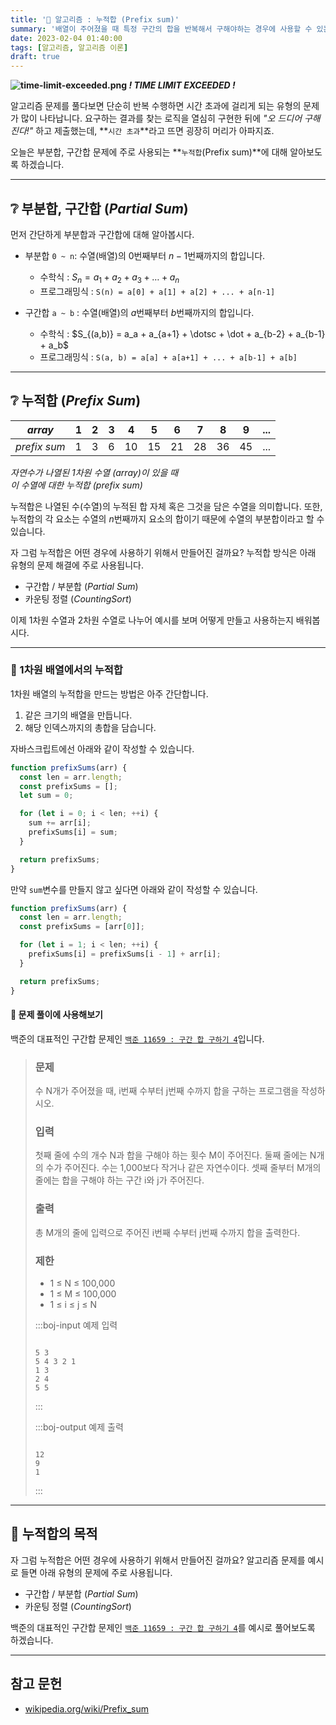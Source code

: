 ```yaml
---
title: '🧮 알고리즘 : 누적합 (Prefix sum)'
summary: '배열이 주어졌을 때 특정 구간의 합을 반복해서 구해야하는 경우에 사용할 수 있는 알고리즘'
date: 2023-02-04 01:40:00
tags: [알고리즘, 알고리즘 이론]
draft: true
---
```


**![time-limit-exceeded.png](/img/algorithm/time-limit-exceeded.png) _! TIME LIMIT EXCEEDED !_**

알고리즘 문제를 풀다보면 단순히 반복 수행하면 시간 초과에 걸리게 되는 유형의 문제가 많이 나타납니다.
요구하는 결과를 찾는 로직을 열심히 구현한 뒤에 _"오 드디어 구해진다!"_ 하고 제출했는데, **`시간 초과`**라고 뜨면 굉장히 머리가 아파지죠.

오늘은 부분합, 구간합 문제에 주로 사용되는 **`누적합`(Prefix sum)**에 대해 알아보도록 하겠습니다.

---

## ❔ 부분합, 구간합 ${(Partial\ Sum)}$

먼저 간단하게 부분합과 구간합에 대해 알아봅시다.

- 부분합 `0 ~ n`: 수열(배열)의 $0$번째부터 $n-1$번째까지의 합입니다.

  - 수학식 : $S_n = a_1 + a_2 + a_3 + \dotsc + a_n$
  - 프로그래밍식 : `S(n) = a[0] + a[1] + a[2] + ... + a[n-1]`

- 구간합 `a ~ b` : 수열(배열)의 $a$번째부터 $b$번째까지의 합입니다.
  - 수학식 : $S_{(a,b)} = a_a + a_{a+1} + \dotsc + \dot + a_{b-2} + a_{b-1} + a_b$
  - 프로그래밍식 : `S(a, b) = a[a] + a[a+1] + ... + a[b-1] + a[b]`

---

## ❔ 누적합 $(Prefix\ Sum)$

|    $array$    | $1$ | $2$ | $3$ | $4$  | $5$  | $6$  | $7$  | $8$  | $9$  | $...$ |
| :-----------: | :-: | :-: | :-: | :--: | :--: | :--: | :--: | :--: | :--: | :---: |
| $prefix\ sum$ | $1$ | $3$ | $6$ | $10$ | $15$ | $21$ | $28$ | $36$ | $45$ | $...$ |

_자연수가 나열된 1차원 수열 $(array)$이 있을 때  
이 수열에 대한 누적합 $(prefix\ sum)$_

누적합은 나열된 수(수열)의 누적된 합 자체 혹은 그것을 담은 수열을 의미합니다.
또한, 누적합의 각 요소는 수열의 $n$번째까지 요소의 합이기 때문에 수열의 부분합이라고 할 수 있습니다.

자 그럼 누적합은 어떤 경우에 사용하기 위해서 만들어진 걸까요?
누적합 방식은 아래 유형의 문제 해결에 주로 사용됩니다.

- 구간합 / 부분합 ${(Partial\ Sum)}$
- 카운팅 정렬 $(Counting Sort)$

이제 1차원 수열과 2차원 수열로 나누어 예시를 보며 어떻게 만들고 사용하는지 배워봅시다.

---

### 🧪 1차원 배열에서의 누적합

1차원 배열의 누적합을 만드는 방법은 아주 간단합니다.

1. 같은 크기의 배열을 만듭니다.
2. 해당 인덱스까지의 총합을 담습니다.

자바스크립트에선 아래와 같이 작성할 수 있습니다.

```javascript
function prefixSums(arr) {
  const len = arr.length;
  const prefixSums = [];
  let sum = 0;

  for (let i = 0; i < len; ++i) {
    sum += arr[i];
    prefixSums[i] = sum;
  }

  return prefixSums;
}
```

만약 `sum`변수를 만들지 않고 싶다면 아래와 같이 작성할 수 있습니다.

```javascript
function prefixSums(arr) {
  const len = arr.length;
  const prefixSums = [arr[0]];

  for (let i = 1; i < len; ++i) {
    prefixSums[i] = prefixSums[i - 1] + arr[i];
  }

  return prefixSums;
}
```

#### 🥇 문제 풀이에 사용해보기

백준의 대표적인 구간합 문제인 [`백준 11659 : 구간 합 구하기 4`](https://www.acmicpc.net/problem/11659)입니다.

> ### 문제
>
> 수 N개가 주어졌을 때, i번째 수부터 j번째 수까지 합을 구하는 프로그램을 작성하시오.
>
> ### 입력
>
> 첫째 줄에 수의 개수 N과 합을 구해야 하는 횟수 M이 주어진다.
> 둘째 줄에는 N개의 수가 주어진다.
> 수는 1,000보다 작거나 같은 자연수이다.
> 셋째 줄부터 M개의 줄에는 합을 구해야 하는 구간 i와 j가 주어진다.
>
> ### 출력
>
> 총 M개의 줄에 입력으로 주어진 i번째 수부터 j번째 수까지 합을 출력한다.
>
> ### 제한
>
> - 1 ≤ N ≤ 100,000
> - 1 ≤ M ≤ 100,000
> - 1 ≤ i ≤ j ≤ N
>
> :::boj-input 예제 입력
>
> ```text
>
> 5 3
> 5 4 3 2 1
> 1 3
> 2 4
> 5 5
> ```
>
> :::
>
> :::boj-output 예제 출력
>
> ```text
>
> 12
> 9
> 1
> ```
>
> :::

---

## 🚀 누적합의 목적

자 그럼 누적합은 어떤 경우에 사용하기 위해서 만들어진 걸까요?
알고리즘 문제를 예시로 들면 아래 유형의 문제에 주로 사용됩니다.

- 구간합 / 부분합 ${(Partial\ Sum)}$
- 카운팅 정렬 $(Counting Sort)$

백준의 대표적인 구간합 문제인 [`백준 11659 : 구간 합 구하기 4`](https://www.acmicpc.net/problem/11659)를 예시로 풀어보도록 하겠습니다.

---

## 참고 문헌

- [wikipedia.org/wiki/Prefix_sum](https://en.wikipedia.org/wiki/Prefix_sum)
